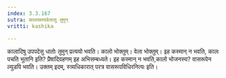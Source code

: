 ```yaml
---
index: 3.3.167
sutra: कालसमयवेलासु तुमुन्
vritti: kashika

---
```

कालादिषु उपपदेसु धातोः तुमुन् प्रत्ययो भवति। कालो भोक्तुम्। वेला भोक्तुम्। इह कस्मान् न भवति, कालः पचति भूतानि इति? प्रैषादिग्रहणम् इह अभिसम्बध्यते। इह कस्मान् न भवति,कालो भोजनस्य? वासरूपेन ल्युडपि भवति। उक्तम् इदम्, स्त्र्यधिकारात् परत्र वासरूपविधिरनित्यः इति।